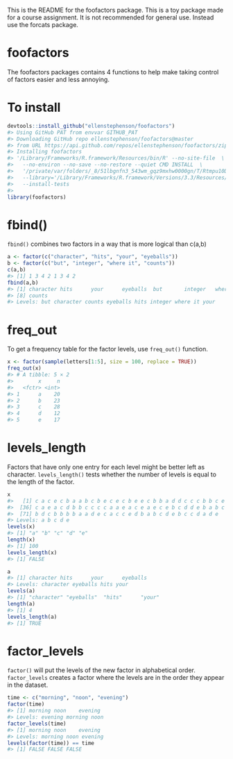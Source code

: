 
This is the README for the foofactors package. This is a toy package made for a course assignment. It is not recommended for general use. Instead use the forcats package.

foofactors
==========

The foofactors packages contains 4 functions to help make taking control of factors easier and less annoying.

To install
==========

``` r
devtools::install_github("ellenstephenson/foofactors")
#> Using GitHub PAT from envvar GITHUB_PAT
#> Downloading GitHub repo ellenstephenson/foofactors@master
#> from URL https://api.github.com/repos/ellenstephenson/foofactors/zipball/master
#> Installing foofactors
#> '/Library/Frameworks/R.framework/Resources/bin/R' --no-site-file  \
#>   --no-environ --no-save --no-restore --quiet CMD INSTALL  \
#>   '/private/var/folders/_8/51lbgnfn3_543wm_gqz9mxhw0000gn/T/Rtmpu10DXR/devtools1b99688e5263/ellenstephenson-foofactors-7bd9901'  \
#>   --library='/Library/Frameworks/R.framework/Versions/3.3/Resources/library'  \
#>   --install-tests
#> 
library(foofactors)
```

fbind()
=======

`fbind()` combines two factors in a way that is more logical than c(a,b)

``` r
a <- factor(c("character", "hits", "your", "eyeballs"))
b <- factor(c("but", "integer", "where it", "counts"))
c(a,b)
#> [1] 1 3 4 2 1 3 4 2
fbind(a,b)
#> [1] character hits      your      eyeballs  but       integer   where it 
#> [8] counts   
#> Levels: but character counts eyeballs hits integer where it your
```

freq\_out
=========

To get a frequency table for the factor levels, use `freq_out()` function.

``` r
x <- factor(sample(letters[1:5], size = 100, replace = TRUE))
freq_out(x)
#> # A tibble: 5 × 2
#>        x     n
#>   <fctr> <int>
#> 1      a    20
#> 2      b    23
#> 3      c    28
#> 4      d    12
#> 5      e    17
```

levels\_length
==============

Factors that have only one entry for each level might be better left as character. `levels_length()` tests whether the number of levels is equal to the length of the factor.

``` r
x
#>   [1] c a c e c b a a b c b e c e c b e e c b b a d d c c c b b c e a a b d
#>  [36] c a e a c d b b c c c c a a e a c e a e c e b c d d e b a b c a a e b
#>  [71] b d c b b b b a a d e c a c c e d b a b c d e b c c d a d e
#> Levels: a b c d e
levels(x)
#> [1] "a" "b" "c" "d" "e"
length(x)
#> [1] 100
levels_length(x)
#> [1] FALSE

a
#> [1] character hits      your      eyeballs 
#> Levels: character eyeballs hits your
levels(a)
#> [1] "character" "eyeballs"  "hits"      "your"
length(a)
#> [1] 4
levels_length(a)
#> [1] TRUE
```

factor\_levels
==============

`factor()` will put the levels of the new factor in alphabetical order. `factor_levels` creates a factor where the levels are in the order they appear in the dataset.

``` r
time <- c("morning", "noon", "evening")
factor(time)
#> [1] morning noon    evening
#> Levels: evening morning noon
factor_levels(time)
#> [1] morning noon    evening
#> Levels: morning noon evening
levels(factor(time)) == time
#> [1] FALSE FALSE FALSE
```
